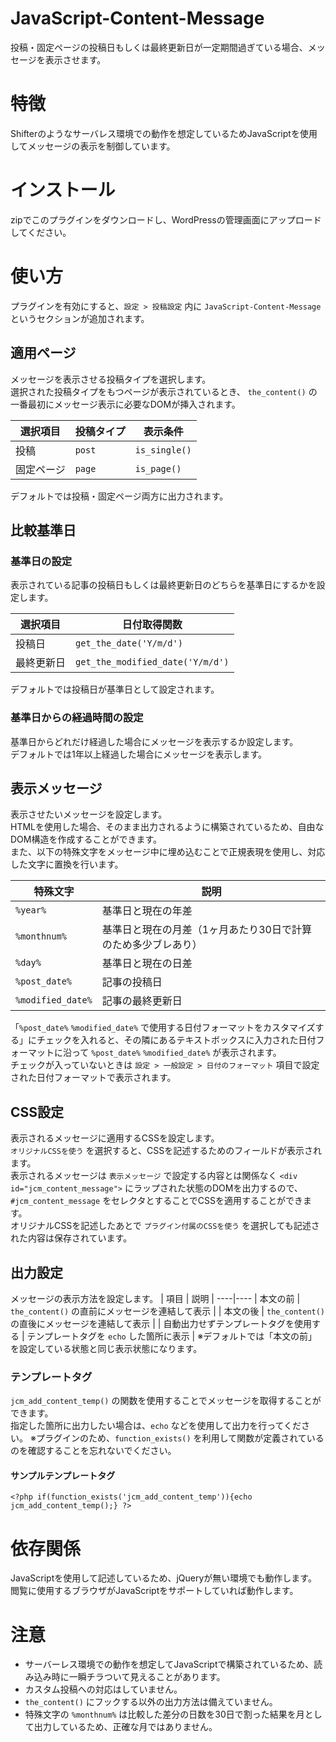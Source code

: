 # JavaScript-Content-Message
投稿・固定ページの投稿日もしくは最終更新日が一定期間過ぎている場合、メッセージを表示させます。

# 特徴
Shifterのようなサーバレス環境での動作を想定しているためJavaScriptを使用してメッセージの表示を制御しています。

# インストール
zipでこのプラグインをダウンロードし、WordPressの管理画面にアップロードしてください。

# 使い方
プラグインを有効にすると、`設定 > 投稿設定` 内に `JavaScript-Content-Message` というセクションが追加されます。

## 適用ページ
メッセージを表示させる投稿タイプを選択します。  
選択された投稿タイプをもつページが表示されているとき、 `the_content()` の一番最初にメッセージ表示に必要なDOMが挿入されます。

| 選択項目 | 投稿タイプ | 表示条件 |
----|----|----
| 投稿 | `post` | `is_single()` |
| 固定ページ | `page` | `is_page()` |

デフォルトでは投稿・固定ページ両方に出力されます。

## 比較基準日
### 基準日の設定
表示されている記事の投稿日もしくは最終更新日のどちらを基準日にするかを設定します。

| 選択項目 | 日付取得関数 |
----|----
| 投稿日 | `get_the_date('Y/m/d')` |
| 最終更新日 | `get_the_modified_date('Y/m/d')` |

デフォルトでは投稿日が基準日として設定されます。

### 基準日からの経過時間の設定
基準日からどれだけ経過した場合にメッセージを表示するか設定します。  
デフォルトでは1年以上経過した場合にメッセージを表示します。

## 表示メッセージ
表示させたいメッセージを設定します。  
HTMLを使用した場合、そのまま出力されるように構築されているため、自由なDOM構造を作成することができます。  
また、以下の特殊文字をメッセージ中に埋め込むことで正規表現を使用し、対応した文字に置換を行います。

| 特殊文字 | 説明 |
----|----
| `%year%` | 基準日と現在の年差 |
| `%monthnum%` | 基準日と現在の月差（1ヶ月あたり30日で計算のため多少ブレあり） |
| `%day%` | 基準日と現在の日差 |
| `%post_date%` | 記事の投稿日 |
| `%modified_date%` | 記事の最終更新日 |

「`%post_date%` `%modified_date%` で使用する日付フォーマットをカスタマイズする」にチェックを入れると、その隣にあるテキストボックスに入力された日付フォーマットに沿って `%post_date%` `%modified_date%` が表示されます。  
チェックが入っていないときは `設定 > 一般設定 > 日付のフォーマット` 項目で設定された日付フォーマットで表示されます。

## CSS設定
表示されるメッセージに適用するCSSを設定します。  
`オリジナルCSSを使う` を選択すると、CSSを記述するためのフィールドが表示されます。  
表示されるメッセージは `表示メッセージ` で設定する内容とは関係なく `<div id="jcm_content_message">` にラップされた状態のDOMを出力するので、 `#jcm_content_message` をセレクタとすることでCSSを適用することができます。  
オリジナルCSSを記述したあとで `プラグイン付属のCSSを使う` を選択しても記述された内容は保存されています。

## 出力設定
メッセージの表示方法を設定します。
| 項目 | 説明 |
----|----
| 本文の前 | `the_content()` の直前にメッセージを連結して表示 |
| 本文の後 | `the_content()` の直後にメッセージを連結して表示 |
| 自動出力せずテンプレートタグを使用する | テンプレートタグを `echo` した箇所に表示 |
※デフォルトでは「本文の前」を設定している状態と同じ表示状態になります。
### テンプレートタグ
`jcm_add_content_temp()` の関数を使用することでメッセージを取得することができます。  
指定した箇所に出力したい場合は、`echo` などを使用して出力を行ってください。
※プラグインのため、`function_exists()` を利用して関数が定義されているのを確認することを忘れないでください。

#### サンプルテンプレートタグ
`<?php if(function_exists('jcm_add_content_temp')){echo jcm_add_content_temp();} ?>`


# 依存関係
JavaScriptを使用して記述しているため、jQueryが無い環境でも動作します。  
閲覧に使用するブラウザがJavaScriptをサポートしていれば動作します。

# 注意
- サーバーレス環境での動作を想定してJavaScriptで構築されているため、読み込み時に一瞬チラついて見えることがあります。
- カスタム投稿への対応はしていません。
- `the_content()` にフックする以外の出力方法は備えていません。
- 特殊文字の `%monthnum%` は比較した差分の日数を30日で割った結果を月として出力しているため、正確な月ではありません。
